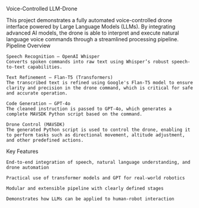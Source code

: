 Voice-Controlled LLM-Drone

This project demonstrates a fully automated voice-controlled drone interface powered by Large Language Models (LLMs). By integrating advanced AI models, the drone is able to interpret and execute natural language voice commands through a streamlined processing pipeline.
Pipeline Overview

    Speech Recognition – OpenAI Whisper
    Converts spoken commands into raw text using Whisper’s robust speech-to-text capabilities.

    Text Refinement – Flan-T5 (Transformers)
    The transcribed text is refined using Google's Flan-T5 model to ensure clarity and precision in the drone command, which is critical for safe and accurate operation.

    Code Generation – GPT-4o
    The cleaned instruction is passed to GPT-4o, which generates a complete MAVSDK Python script based on the command.

    Drone Control (MAVSDK)
    The generated Python script is used to control the drone, enabling it to perform tasks such as directional movement, altitude adjustment, and other predefined actions.

Key Features

    End-to-end integration of speech, natural language understanding, and drone automation

    Practical use of transformer models and GPT for real-world robotics

    Modular and extensible pipeline with clearly defined stages

    Demonstrates how LLMs can be applied to human-robot interaction
